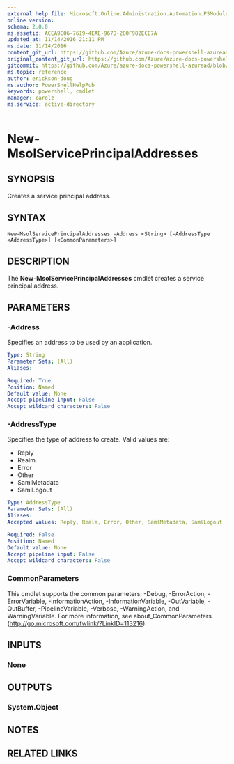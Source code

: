 ```yaml
---
external help file: Microsoft.Online.Administration.Automation.PSModule.dll-Help.xml
online version:
schema: 2.0.0
ms.assetid: ACEA9C06-7619-4EAE-967D-280F982ECE7A
updated_at: 11/14/2016 21:11 PM
ms.date: 11/14/2016
content_git_url: https://github.com/Azure/azure-docs-powershell-azuread/blob/Rodejo-5-9/Azure%20AD%20Cmdlets/MSOnline/v1/New-MsolServicePrincipalAddresses.md
original_content_git_url: https://github.com/Azure/azure-docs-powershell-azuread/blob/Rodejo-5-9/Azure%20AD%20Cmdlets/MSOnline/v1/New-MsolServicePrincipalAddresses.md
gitcommit: https://github.com/Azure/azure-docs-powershell-azuread/blob/2fc7c934766545163d747d78fd2431e341b5bd4f
ms.topic: reference
author: erickson-doug
ms.author: PowerShellHelpPub
keywords: powershell, cmdlet
manager: carolz
ms.service: active-directory
---
```


# New-MsolServicePrincipalAddresses

## SYNOPSIS
Creates a service principal address.

## SYNTAX

```
New-MsolServicePrincipalAddresses -Address <String> [-AddressType <AddressType>] [<CommonParameters>]
```

## DESCRIPTION
The **New-MsolServicePrincipalAddresses** cmdlet creates a service principal address.

## PARAMETERS

### -Address
Specifies an address to be used by an application.

```yaml
Type: String
Parameter Sets: (All)
Aliases:

Required: True
Position: Named
Default value: None
Accept pipeline input: False
Accept wildcard characters: False
```

### -AddressType
Specifies the type of address to create.
Valid values are:
* Reply
* Realm
* Error
* Other
* SamlMetadata
* SamlLogout

```yaml
Type: AddressType
Parameter Sets: (All)
Aliases:
Accepted values: Reply, Realm, Error, Other, SamlMetadata, SamlLogout

Required: False
Position: Named
Default value: None
Accept pipeline input: False
Accept wildcard characters: False
```

### CommonParameters
This cmdlet supports the common parameters: -Debug, -ErrorAction, -ErrorVariable, -InformationAction, -InformationVariable, -OutVariable, -OutBuffer, -PipelineVariable, -Verbose, -WarningAction, and -WarningVariable. For more information, see about_CommonParameters (http://go.microsoft.com/fwlink/?LinkID=113216).

## INPUTS

### None

## OUTPUTS

### System.Object

## NOTES

## RELATED LINKS
